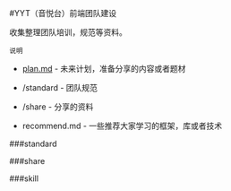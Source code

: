 #YYT（音悦台）前端团队建设

收集整理团队培训，规范等资料。

`说明`

*	[plan.md](https://github.com/sapling-team/team-building/blob/master/plan.md) - 未来计划，准备分享的内容或者题材

*	/standard  -  团队规范
*	/share	-  分享的资料
*	recommend.md - 一些推荐大家学习的框架，库或者技术



###standard



###share



###skill